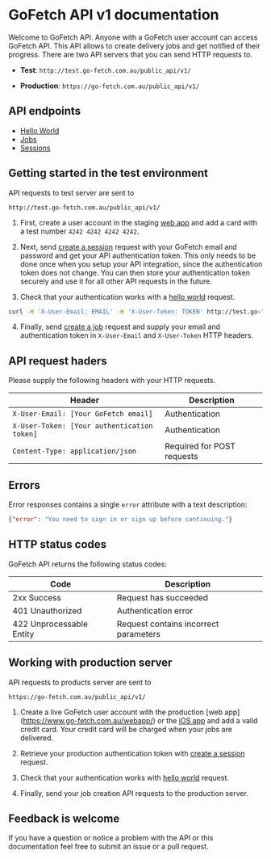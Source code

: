# GoFetch API v1 documentation

Welcome to GoFetch API. Anyone with a GoFetch user account can access GoFetch API. This API allows to create delivery jobs and get notified of their progress. There are two API servers that you can send HTTP requests to.

* **Test**: `http://test.go-fetch.com.au/public_api/v1/`

* **Production**: `https://go-fetch.com.au/public_api/v1/`

## API endpoints

* [Hello World](endpoints/hello_world.md)
* [Jobs](endpoints/jobs.md)
* [Sessions](endpoints/sessions.md)


## Getting started in the test environment

API requests to test server are sent to

```
http://test.go-fetch.com.au/public_api/v1/
```

1) First, create a user account in the staging [web app](http://www.go-fetch.com.au/webappstaging) and add a card with a test number `4242 4242 4242 4242`.

2) Next, send [create a session](endpoints/sessions.md#create) request with your GoFetch email and password and get your API authentication token. This only needs to be done once when you setup your API integration, since the authentication token does not change. You can then store your authentication token securely and use it for all other API requests in the future.

3) Check that your authentication works with a [hello world](endpoints/hello_world.md) request.

```bash
curl -H 'X-User-Email: EMAIL' -H 'X-User-Token: TOKEN' http://test.go-fetch.com.au/public_api/v1
```

4) Finally, send [create a job](endpoints/jobs.md) request and supply your email and authentication token in `X-User-Email` and `X-User-Token` HTTP headers.


## API request haders

Please supply the following headers with your HTTP requests.

| Header | Description |
| --- | --- |
| `X-User-Email: [Your GoFetch email]` | Authentication |
| `X-User-Token: [Your authentication token]` | Authentication |
| `Content-Type: application/json` | Required for POST requests |

## Errors

Error responses contains a single `error` attribute with a text description:

```JSON
{"error": "You need to sign in or sign up before continuing."}
```

## HTTP status codes

GoFetch API returns the following status codes:

| Code | Description |
| --- | --- |
| 2xx Success | Request has succeeded |
| 401 Unauthorized | Authentication error |
| 422 Unprocessable Entity | Request contains incorrect parameters |

## Working with production server

API requests to products server are sent to

```
https://go-fetch.com.au/public_api/v1/
```

1) Create a live GoFetch user account with the production [web app]
(https://www.go-fetch.com.au/webapp/) or the [iOS app](https://itunes.apple.com/au/app/gofetch/id1045358128?mt=8) and add a valid credit card. Your credit card will be charged when your jobs are delivered.

2) Retrieve your production authentication token with [create a session](endpoints/sessions.md#create) request.

3) Check that your authentication works with [hello world](endpoints/hello_world.md) request.

4) Finally, send your job creation API requests to the production server.

## Feedback is welcome

If you have a question or notice a problem with the API or this documentation feel free to submit an issue or a pull request.

